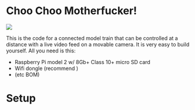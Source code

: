# Choo Choo Motherfucker!
![](http://i3.kym-cdn.com/photos/images/newsfeed/000/544/722/e42.gif)

This is the code for a connected model train that can be controlled at a distance with a live video feed on a movable camera. It is very easy to build yourself. All you need is this:

* Raspberry Pi model 2 w/ 8Gb+ Class 10+ micro SD card
* Wifi dongle (recommend )
* (etc BOM)


# Setup
